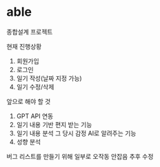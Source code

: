 # able
종합설계 프로젝트

현재 진행상황
1. 회원가입
2. 로그인
3. 일기 작성(날짜 지정 가능)
4. 일기 수정/삭제

앞으로 해야 할 것
1. GPT API 연동
2. 일기 내용 기반 편지 받는 기능
3. 일기 내용 분석 그 당시 감정 AI로 알려주는 기능
4. 성향 분석

버그 리스트를 만들기 위해 일부로 오작동 안잡음
추후 수정 
